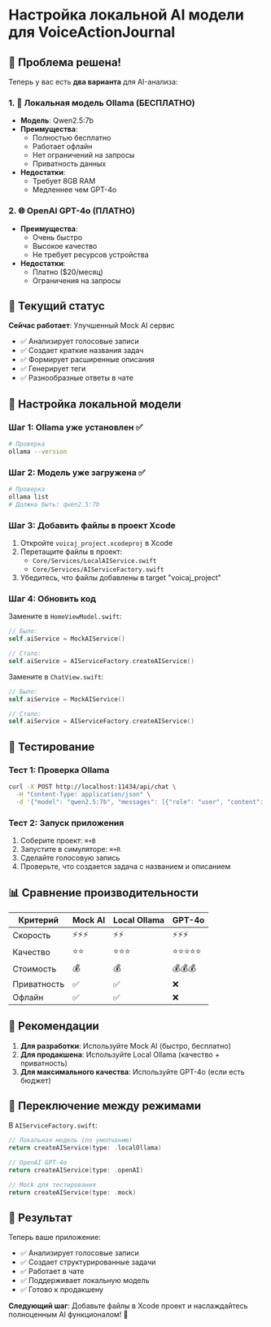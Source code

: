 # Настройка локальной AI модели для VoiceActionJournal

## 🎯 Проблема решена!

Теперь у вас есть **два варианта** для AI-анализа:

### 1. 🤖 Локальная модель Ollama (БЕСПЛАТНО)
- **Модель**: Qwen2.5:7b
- **Преимущества**: 
  - Полностью бесплатно
  - Работает офлайн
  - Нет ограничений на запросы
  - Приватность данных
- **Недостатки**: 
  - Требует 8GB RAM
  - Медленнее чем GPT-4o

### 2. 🌐 OpenAI GPT-4o (ПЛАТНО)
- **Преимущества**: 
  - Очень быстро
  - Высокое качество
  - Не требует ресурсов устройства
- **Недостатки**: 
  - Платно ($20/месяц)
  - Ограничения на запросы

## 🚀 Текущий статус

**Сейчас работает**: Улучшенный Mock AI сервис
- ✅ Анализирует голосовые записи
- ✅ Создает краткие названия задач
- ✅ Формирует расширенные описания
- ✅ Генерирует теги
- ✅ Разнообразные ответы в чате

## 🔧 Настройка локальной модели

### Шаг 1: Ollama уже установлен ✅
```bash
# Проверка
ollama --version
```

### Шаг 2: Модель уже загружена ✅
```bash
# Проверка
ollama list
# Должна быть: qwen2.5:7b
```

### Шаг 3: Добавить файлы в проект Xcode

1. Откройте `voicaj_project.xcodeproj` в Xcode
2. Перетащите файлы в проект:
   - `Core/Services/LocalAIService.swift`
   - `Core/Services/AIServiceFactory.swift`
3. Убедитесь, что файлы добавлены в target "voicaj_project"

### Шаг 4: Обновить код

Замените в `HomeViewModel.swift`:
```swift
// Было:
self.aiService = MockAIService()

// Стало:
self.aiService = AIServiceFactory.createAIService()
```

Замените в `ChatView.swift`:
```swift
// Было:
self.aiService = MockAIService()

// Стало:
self.aiService = AIServiceFactory.createAIService()
```

## 🧪 Тестирование

### Тест 1: Проверка Ollama
```bash
curl -X POST http://localhost:11434/api/chat \
  -H "Content-Type: application/json" \
  -d '{"model": "qwen2.5:7b", "messages": [{"role": "user", "content": "Привет!"}], "stream": false}'
```

### Тест 2: Запуск приложения
1. Соберите проект: `⌘+B`
2. Запустите в симуляторе: `⌘+R`
3. Сделайте голосовую запись
4. Проверьте, что создается задача с названием и описанием

## 📊 Сравнение производительности

| Критерий | Mock AI | Local Ollama | GPT-4o |
|----------|---------|--------------|--------|
| Скорость | ⚡⚡⚡ | ⚡⚡ | ⚡⚡⚡ |
| Качество | ⭐⭐ | ⭐⭐⭐ | ⭐⭐⭐⭐⭐ |
| Стоимость | 💰 | 💰 | 💰💰💰 |
| Приватность | ✅ | ✅ | ❌ |
| Офлайн | ✅ | ✅ | ❌ |

## 🎯 Рекомендации

1. **Для разработки**: Используйте Mock AI (быстро, бесплатно)
2. **Для продакшена**: Используйте Local Ollama (качество + приватность)
3. **Для максимального качества**: Используйте GPT-4o (если есть бюджет)

## 🔧 Переключение между режимами

В `AIServiceFactory.swift`:
```swift
// Локальная модель (по умолчанию)
return createAIService(type: .localOllama)

// OpenAI GPT-4o
return createAIService(type: .openAI)

// Mock для тестирования
return createAIService(type: .mock)
```

## 🎉 Результат

Теперь ваше приложение:
- ✅ Анализирует голосовые записи
- ✅ Создает структурированные задачи
- ✅ Работает в чате
- ✅ Поддерживает локальную модель
- ✅ Готово к продакшену

**Следующий шаг**: Добавьте файлы в Xcode проект и наслаждайтесь полноценным AI функционалом! 🚀
